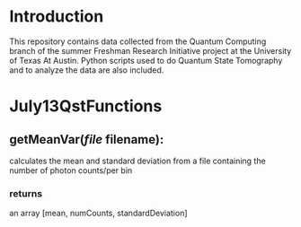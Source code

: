 # Introduction

This repository contains data collected from the Quantum Computing branch of the summer Freshman Research Initiative project at the University of Texas At Austin. Python scripts used to do Quantum State Tomography and to analyze the data are also included. 

# July13QstFunctions

## getMeanVar(*file* filename):
calculates the mean and standard deviation from a file containing the number of photon counts/per bin
### returns 
an array [mean, numCounts, standardDeviation]